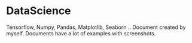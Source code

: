 # DataScience
Tensorflow, Numpy, Pandas, Matplotlib, Seaborn .. Document created by myself. Documents have a lot of examples with screenshots.
